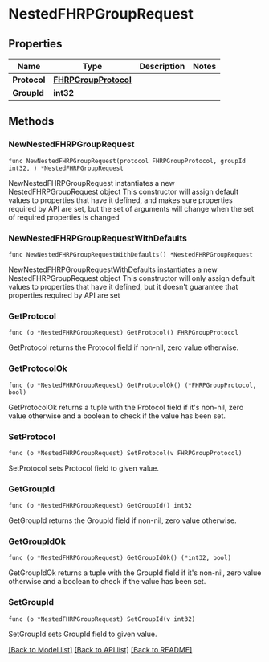 # NestedFHRPGroupRequest

## Properties

Name | Type | Description | Notes
------------ | ------------- | ------------- | -------------
**Protocol** | [**FHRPGroupProtocol**](FHRPGroupProtocol.md) |  | 
**GroupId** | **int32** |  | 

## Methods

### NewNestedFHRPGroupRequest

`func NewNestedFHRPGroupRequest(protocol FHRPGroupProtocol, groupId int32, ) *NestedFHRPGroupRequest`

NewNestedFHRPGroupRequest instantiates a new NestedFHRPGroupRequest object
This constructor will assign default values to properties that have it defined,
and makes sure properties required by API are set, but the set of arguments
will change when the set of required properties is changed

### NewNestedFHRPGroupRequestWithDefaults

`func NewNestedFHRPGroupRequestWithDefaults() *NestedFHRPGroupRequest`

NewNestedFHRPGroupRequestWithDefaults instantiates a new NestedFHRPGroupRequest object
This constructor will only assign default values to properties that have it defined,
but it doesn't guarantee that properties required by API are set

### GetProtocol

`func (o *NestedFHRPGroupRequest) GetProtocol() FHRPGroupProtocol`

GetProtocol returns the Protocol field if non-nil, zero value otherwise.

### GetProtocolOk

`func (o *NestedFHRPGroupRequest) GetProtocolOk() (*FHRPGroupProtocol, bool)`

GetProtocolOk returns a tuple with the Protocol field if it's non-nil, zero value otherwise
and a boolean to check if the value has been set.

### SetProtocol

`func (o *NestedFHRPGroupRequest) SetProtocol(v FHRPGroupProtocol)`

SetProtocol sets Protocol field to given value.


### GetGroupId

`func (o *NestedFHRPGroupRequest) GetGroupId() int32`

GetGroupId returns the GroupId field if non-nil, zero value otherwise.

### GetGroupIdOk

`func (o *NestedFHRPGroupRequest) GetGroupIdOk() (*int32, bool)`

GetGroupIdOk returns a tuple with the GroupId field if it's non-nil, zero value otherwise
and a boolean to check if the value has been set.

### SetGroupId

`func (o *NestedFHRPGroupRequest) SetGroupId(v int32)`

SetGroupId sets GroupId field to given value.



[[Back to Model list]](../README.md#documentation-for-models) [[Back to API list]](../README.md#documentation-for-api-endpoints) [[Back to README]](../README.md)


